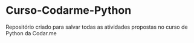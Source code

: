# Curso-Codarme-Python
Repositório criado para salvar todas as atividades propostas no curso de Python da Codar.me
